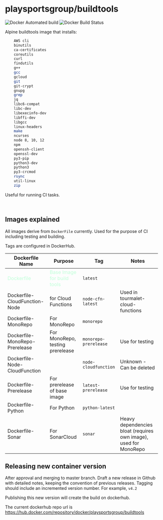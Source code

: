 # playsportsgroup/buildtools

![Docker Automated build](https://img.shields.io/docker/cloud/automated/playsportsgroup/buildtools)
![Docker Build Status](https://img.shields.io/docker/cloud/build/playsportsgroup/buildtools)

Alpine buildtools image that installs:
```bash
    AWS cli
    binutils
    ca-certificates
    coreutils
    curl
    findutils
    g++ 
    gcc
    gcloud
    git
    git-crypt
    gnupg
    grep
    jq
    libc6-compat
    libc-dev
    libexecinfo-dev
    libffi-dev
    libgcc
    linux-headers
    make
    ncurses
    node 8, 10, 12
    npm
    openssh-client
    openssl-dev
    py3-pip
    python3-dev
    python3
    py3-crcmod
    rsync
    util-linux
    zip 
```

Useful for running CI tasks.

<br />

## Images explained

All images derive from `DockerFile` currently.  Used for the purpose of CI including testing and building.

Tags are configured in DockerHub.

| Dockerfile Name                                | Purpose                                                         | Tag                   | Notes                                                            |
| ---------------------------------------------- | --------------------------------------------------------------- | --------------------- | ---------------------------------------------------------------- |
| <span style="color: #BFFFD8">Dockerfile</span> | <span style="color: #BFFFD8">Base Image for build tools</span> | `latest`              |                                                                  |
| Dockerfile-CloudFunction-Node                  | for Cloud Functions                                             | `node-cfn-latest`     | Used in tourmalet-cloud-functions                                |
| Dockerfile-MonoRepo                            | For MonoRepo                                                    | `monorepo`            |                                                                  |
| Dockerfile-MonoRepo-Prerelease                 | For MonoRepo, testing prerelease                                | `monorepo-prerelease` | Use for testing                                                                  |
| Dockerfile-Node-CloudFunction                  |                                                                 | `node-cloudfunction`  | Unknown - Can be deleted                                         |
| Dockerfile-Prerelease                          | For prerelease of base image                                    | `latest-prerelease`   | Use for testing                                                                     |
| Dockerfile-Python                              | For Python                                                      | `python-latest`       |                                                                  |
| Dockerfile-Sonar                               | For SonarCloud                                                  | `sonar`               | Heavy dependencies bloat (requires own image), used for MonoRepo |



## Releasing new container version

After approval and merging to master branch.  Draft a new release in Github with detailed notes, keeping the convention of previous releases.  Tagging should include an incremented version number.  For example, `v4.2`

Publishing this new version will create the build on dockerhub.

The current dockerhub repo url is https://hub.docker.com/repository/docker/playsportsgroup/buildtools
